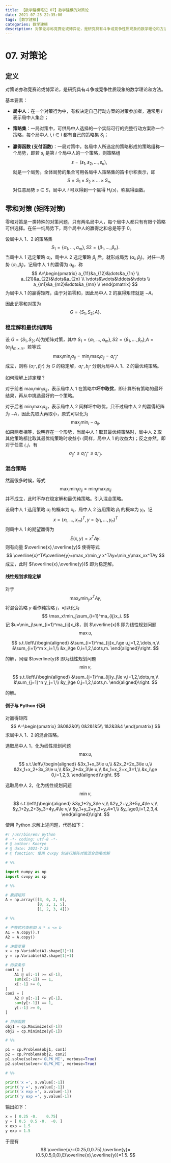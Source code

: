 ```yaml
---
title: 【数学建模笔记 07】数学建模的对策论
date: 2021-07-25 22:35:00
tags: [数学建模]
categories: 数学建模
description: 对策论亦称竞赛论或博弈论，是研究具有斗争或竞争性质现象的数学理论和方法。本文主要介绍对策论的定义、零和对策、稳定解和最优纯策略、混合策略等内容。
---
```


# 07. 对策论

## 定义

对策论亦称竞赛论或博弈论，是研究具有斗争或竞争性质现象的数学理论和方法。

基本要素：

- **局中人**：在一个对策行为中，有权决定自己行动方案的对策参加者，通常用 $I$​ 表示局中人集合；

- **策略集**：一局对策中，可供局中人选择的一个实际可行的完整行动方案称一个策略，每个局中人 $i,i\in I$ 都有自己的策略集 $S_i$​；

- **赢得函数 (支付函数)**：一局对策中，各局中人所选定的策略形成的策略组称一个局势，即若 $s_i$ 是第 $i$ 个局中人的一个策略，则策略组
  $$
  s=(s_1,s_2,\dots,s_n),
  $$
  就是一个局势。全体局势的集合可用各局中人策略集的笛卡尔积表示，即
  $$
  S=S_1\times S_2\times\dots\times S_n,
  $$
  对任意局势 $s\in S$，局中人 $i$ 可以得到一个赢得 $H_i(s)$，称赢得函数。

## 零和对策 (矩阵对策)

零和对策是一类特殊的对策问题，只有两名局中人，每个局中人都只有有限个策略可供选择。在任一纯局势下，两个局中人的赢得之和总是等于 0。

设局中人 1、2 的策略集
$$
S_1=\{\alpha_1,\dots,\alpha_m\},S2=\{\beta_1,\dots,\beta_n\}.
$$
当局中人 1 选定策略 $\alpha_i$，局中人 2 选定策略 $\beta_j$ 后，就形成局势 $(\alpha_i,\beta_j)$。对任一局势 $(\alpha_i,\beta_j)$，记局中人 1 的赢得为 $a_{ij}$，称
$$
A=\begin{pmatrix}
a_{11}&a_{12}&\dots&a_{1n} \\
a_{21}&a_{22}&\dots&a_{2n} \\
\vdots&\vdots&\ddots&\vdots \\
a_{m1}&a_{m2}&\dots&a_{mn} \\
\end{pmatrix}
$$
为局中人 1 的赢得矩阵，由于对策零和，因此局中人 2 的赢得矩阵就是 $-A$。

因此记零和对策为
$$
G=\{S_1,S_2;A\}.
$$

### 稳定解和最优纯策略

设 $G=\{S_1,S_2;A\}$​ 为矩阵对策，其中 $S_1=\{\alpha_1,\dots,\alpha_m\},S2=\{\beta_1,\dots,\beta_n\}$​,$A=(a_{ij})_{m\times n}$​​，若等式
$$
\max_i\min_ja_{ij}=\min_j\max_ia_{ij}=a_{i^*j^*}
$$
成立，则称 $(\alpha_{i^*},\beta_{j^*})$ 为 $G$​ 的稳定解，$a_{i^*},b_{j^*}$ 分别为局中人 1、2 的最优纯策略。

如何理解上述定理？

对于前者 $\max_i\min_ja_{ij}$​，表示局中人 1 在策略中**坏中取优**，即计算所有策略的最坏结果，再从中挑选最好的一个策略。

对于后者 $\min_j\max_ia_{ij}$​，表示局中人 2 同样坏中取优，只不过局中人 2 的赢得矩阵为 $-A$，因此先取大再取小，原式可以化为
$$
\max_j\min_i-a_{ij}.
$$
如果两者相等，说明存在一个形势，当局中人 1 取其最优纯策略时，局中人 2 取其他策略都比取其最优纯策略时收益小 (同样，局中人 1 的收益大)；反之亦然。即对于任意 $i,j$，有
$$
a_{ij^*}\le a_{i^*j^*}\le a_{i^*j}.
$$

### 混合策略

然而很多时候，等式
$$
\max_i\min_ja_{ij}=\min_j\max_ia_{ij}
$$
并不成立，此时不存在稳定解和最优纯策略。引入混合策略。

设局中人 1 选用策略 $\alpha_i$​ 的概率为 $x_i$​，局中人 2 选用策略 $\beta_i$​ 的概率为 $y_i$，记
$$
x=(x_1,\dots,x_m)^T,y=(y_1,\dots,y_n)^T
$$
则局中人 1 的期望赢得为
$$
E(x,y)=x^TAy.
$$
则有向量 $\overline{x},\overline{y}$ 使得等式
$$
\overline{x}^TA\overline{y}=\max_x\min_y x^TAy=\min_y\max_xx^TAy
$$
成立，此时 $(\overline{x},\overline{y})$ 即为稳定解。

#### 线性规划求稳定解

对于
$$
\max_x\min_y x^TAy,
$$
将混合策略 $y$ 看作纯策略 $j$，可以化为
$$
\max_x\min_j\sum_{i=1}^ma_{ij}x_i.
$$
记 $u=\min_j\sum_{i=1}^ma_{ij}x_i$，则 $\overline{x}$ 即为线性规划问题
$$
\max u,
$$

$$
s.t.\left\{\begin{aligned}
&\sum_{i=1}^ma_{ij}x_i\ge u,j=1,2,\dots,n,\\
&\sum_{i=1}^m x_i=1,\\
&x_i\ge 0,i=1,2,\dots,m.
\end{aligned}\right.
$$

的解，同理 $\overline{y}$ 即为线性规划问题
$$
\min v,
$$

$$
s.t.\left\{\begin{aligned}
&\sum_{j=1}^na_{ij}y_j\le v,i=1,2,\dots,m,\\
&\sum_{j=1}^n y_j=1,\\
&y_j\ge 0,j=1,2,\dots,n.
\end{aligned}\right.
$$

的解。

#### 例子与 Python 代码

对赢得矩阵
$$
A=\begin{pmatrix}
3&0&2&0\\
0&2&1&5\\
1&2&3&4
\end{pmatrix}
$$
求局中人 1、2 的混合策略。

选取局中人 1，化为线性规划问题
$$
\max u,
$$

$$
s.t.\left\{\begin{aligned}
&3x_1+x_3\le u,\\
&2x_2+2x_3\le u,\\
&2x_1+x_2+3x_3\le u,\\
&5x_2+4x_3\le u,\\
&x_1+x_2+x_3=1,\\
&x_i\ge 0,i=1,2,3.
\end{aligned}\right.
$$

选取局中人 2，化为线性规划问题
$$
\min v,
$$

$$
s.t.\left\{\begin{aligned}
&3y_1+2y_3\le v,\\
&2y_2+y_3+5y_4\le v,\\
&y_1+2y_2+3y_3+4y_4\le v,\\
&y_1+y_2+y_3+y_4=1,\\
&y_i\ge0,i=1,2,3,4.
\end{aligned}\right.
$$

使用 Python 求解上述问题，代码如下：

```python
#! /usr/bin/env python
# -*- coding: utf-8 -*-
# @ author: Koorye
# @ date: 2021-7-25
# @ function: 使用 cvxpy 包进行矩阵对策混合策略求解

# %%

import numpy as np
import cvxpy as cp

# %%

# 赢得矩阵
A = np.array([[3, 0, 2, 0],
              [0, 2, 1, 5],
              [1, 2, 3, 4]])

# %%

# 不等式约束形如 A * x <= b
A1 = A.copy().T
A2 = A.copy()

# 决策变量
x = cp.Variable(A1.shape[1]+1)
y = cp.Variable(A2.shape[1]+1)

# 约束条件
con1 = [
    A1 @ x[:-1] >= x[-1],
    sum(x[:-1]) == 1,
    x[:-1] >= 0,
]
con2 = [
    A2 @ y[:-1] <= y[-1],
    sum(y[:-1]) == 1,
    y[:-1] >= 0,
]

# 目标函数
obj1 = cp.Maximize(x[-1])
obj2 = cp.Minimize(y[-1])

# %%

p1 = cp.Problem(obj1, con1)
p2 = cp.Problem(obj2, con2)
p1.solve(solver='GLPK_MI', verbose=True)
p2.solve(solver='GLPK_MI', verbose=True)

# %%

print('x =', x.value[:-1])
print('y =', y.value[:-1])
print('x exp =', x.value[-1])
print('y exp =', y.value[-1])

```

输出如下：

```python
x = [ 0.25 -0.    0.75]
y = [ 0.5  0.5 -0.  -0. ]
x exp = 1.5
y exp = 1.5
```

于是有
$$
\overline{x}=(0.25,0,0.75),\overline{y}=(0.5,0.5,0,0),E(\overline{x},\overline{y})=1.5.
$$